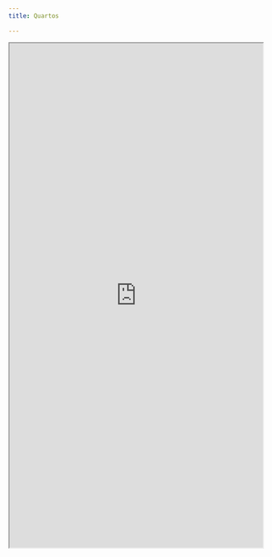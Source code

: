 ```yaml
---
title: Quartos
 
---
```

 <iframe src="https://hotels.cloudbeds.com/pt-br/reservas/e45cDT?widget=1" width="100%" height="1000"  class="iframe-class"></iframe>